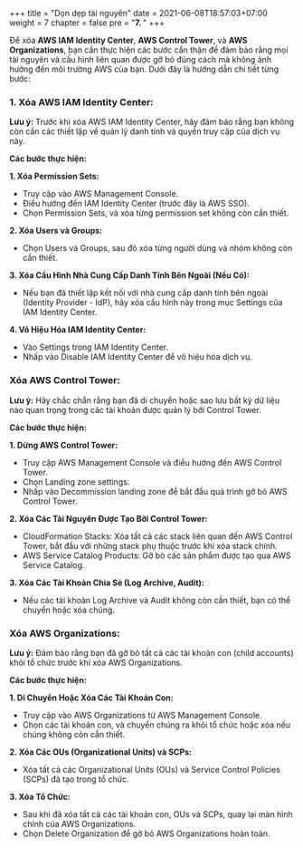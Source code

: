 +++
title = "Dọn dẹp tài nguyên"
date = 2021-06-08T18:57:03+07:00
weight = 7
chapter = false
pre = "<b>7. </b>"
+++

Để xóa **AWS IAM Identity Center**, **AWS Control Tower**, và **AWS Organizations**, bạn cần thực hiện các bước cẩn thận để đảm bảo rằng mọi tài nguyên và cấu hình liên quan được gỡ bỏ đúng cách mà không ảnh hưởng đến môi trường AWS của bạn. Dưới đây là hướng dẫn chi tiết từng bước:

### 1. Xóa AWS IAM Identity Center:
**Lưu ý:** Trước khi xóa AWS IAM Identity Center, hãy đảm bảo rằng bạn không còn cần các thiết lập về quản lý danh tính và quyền truy cập của dịch vụ này.

**Các bước thực hiện:**

**1. Xóa Permission Sets:**
- Truy cập vào AWS Management Console.
- Điều hướng đến IAM Identity Center (trước đây là AWS SSO).
- Chọn Permission Sets, và xóa từng permission set không còn cần thiết.
  
**2. Xóa Users và Groups:**
- Chọn Users và Groups, sau đó xóa từng người dùng và nhóm không còn cần thiết.

**3. Xóa Cấu Hình Nhà Cung Cấp Danh Tính Bên Ngoài (Nếu Có):**
- Nếu bạn đã thiết lập kết nối với nhà cung cấp danh tính bên ngoài (Identity Provider - IdP), hãy xóa cấu hình này trong mục Settings của IAM Identity Center.

**4. Vô Hiệu Hóa IAM Identity Center:**
- Vào Settings trong IAM Identity Center.
- Nhấp vào Disable IAM Identity Center để vô hiệu hóa dịch vụ.

### Xóa AWS Control Tower:
**Lưu ý:** Hãy chắc chắn rằng bạn đã di chuyển hoặc sao lưu bất kỳ dữ liệu nào quan trọng trong các tài khoản được quản lý bởi Control Tower.

**Các bước thực hiện:**

**1. Dừng AWS Control Tower:**
- Truy cập AWS Management Console và điều hướng đến AWS Control Tower.
- Chọn Landing zone settings.
- Nhấp vào Decommission landing zone để bắt đầu quá trình gỡ bỏ AWS Control Tower.
  
**2. Xóa Các Tài Nguyên Được Tạo Bởi Control Tower:**
- CloudFormation Stacks: Xóa tất cả các stack liên quan đến AWS Control Tower, bắt đầu với những stack phụ thuộc trước khi xóa stack chính.
- AWS Service Catalog Products: Gỡ bỏ các sản phẩm được tạo qua AWS Service Catalog.
  
**3. Xóa Các Tài Khoản Chia Sẻ (Log Archive, Audit):**
- Nếu các tài khoản Log Archive và Audit không còn cần thiết, bạn có thể chuyển hoặc xóa chúng.
  
### Xóa AWS Organizations:
**Lưu ý:** Đảm bảo rằng bạn đã gỡ bỏ tất cả các tài khoản con (child accounts) khỏi tổ chức trước khi xóa AWS Organizations.

**Các bước thực hiện:**

**1. Di Chuyển Hoặc Xóa Các Tài Khoản Con:**
- Truy cập vào AWS Organizations từ AWS Management Console.
- Chọn các tài khoản con, và chuyển chúng ra khỏi tổ chức hoặc xóa nếu chúng không còn cần thiết.
  
**2. Xóa Các OUs (Organizational Units) và SCPs:**
- Xóa tất cả các Organizational Units (OUs) và Service Control Policies (SCPs) đã tạo trong tổ chức.

**3. Xóa Tổ Chức:**
- Sau khi đã xóa tất cả các tài khoản con, OUs và SCPs, quay lại màn hình chính của AWS Organizations.
- Chọn Delete Organization để gỡ bỏ AWS Organizations hoàn toàn.